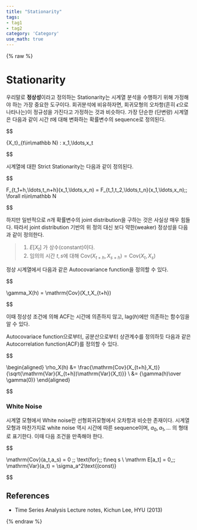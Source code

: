 ```yaml
---
title: "Stationarity"
tags:
- tag1
- tag2
category: 'Category'
use_math: true
---
```

{% raw %}
# Stationarity

우리말로 **정상성**이라고 정의하는 Stationarity는 시계열 분석을 수행하기 위해 가정해야 하는 가장 중요한 도구이다. 회귀분석에 비유하자면, 회귀모형의 오차항(흔히 $\epsilon$으로 나타나는)이 정규성을 가진다고 가정하는 것과 비슷하다. 가장 단순한 (단변량) 시계열은 다음과 같이 시간 $t$에 대해 변화하는 확률변수의 sequence로 정의된다.

$$

\{X_t\}_{t\in\mathbb N} : x_1,\ldots,x_t

$$

시계열에 대한 Strict Stationarity는 다음과 같이 정의된다.

$$

F_{t_1+h,\ldots,t_n+h}(x_1,\ldots,x_n) = F_{t_1,t_2,\ldots,t_n}(x_1,\ldots,x_n)\;\; \forall n\in\mathbb N

$$

하지만 일반적으로 $n$개 확률변수의 joint distribution을 구하는 것은 사실상 매우 힘들다. 따라서 joint distribution 기반의 위 정의 대신 보다 약한(weaker) 정상성을 다음과 같이 정의한다.

> 1. $E[X_t]$ 가 상수(constant)이다.
> 2. 임의의 시간 $t,s$에 대해 $\mathrm{Cov}(X_{t+h}, X_{s+h}) = \mathrm{Cov}(X_t,X_s)$ 

정상 시계열에서 다음과 같은 Autocovariance function을 정의할 수 있다.

$$

\gamma_X(h) = \mathrm{Cov}(X_t,X_{t+h})

$$

이때 정상성 조건에 의해 ACF는 시간에 의존하지 않고, lag($h$)에만 의존하는 함수임을 알 수 있다.

Autocovariace function으로부터, 공분산으로부터 상관계수를 정의하듯 다음과 같은 Autocorrelation function(ACF)를 정의할 수 있다.

$$

\begin{aligned}
\rho_X(h) &= \frac{\mathrm{Cov}(X_{t+h},X_t)}{\sqrt{\mathrm{Var}(X_{t+h})\mathrm{Var}(X_t)}} \\
&= {\gamma(h)\over \gamma(0)}
\end{aligned}

$$

### White Noise

시계열 모형에서 White noise란 선형회귀모형에서 오차항과 비슷한 존재이다. 시계열 모형과 마찬가지로 white noise 역시 시간에 따른 sequence이며, $a_0,a_1,\ldots$ 의 형태로 표기한다. 이때 다음 조건을 만족해야 한다.

$$

\mathrm{Cov}(a_t,a_s) = 0 \;\; \text{for}\;\; t\neq s \\
\mathrm E[a_t] = 0,\;\; \mathrm{Var}(a_t) = \sigma_a^2\text{(const)}

$$

## References

- Time Series Analysis Lecture notes, Kichun Lee, HYU (2013)

{% endraw %}